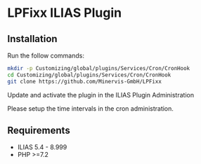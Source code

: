 # LPFixx ILIAS Plugin

## Installation

Run the follow commands:

```bash
mkdir -p Customizing/global/plugins/Services/Cron/CronHook
cd Customizing/global/plugins/Services/Cron/CronHook
git clone https://github.com/Minervis-GmbH/LPFixx
```

Update and activate the plugin in the ILIAS Plugin Administration

Please setup the time intervals in the cron administration.

## Requirements

* ILIAS 5.4 - 8.999
* PHP >=7.2
